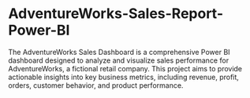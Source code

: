 # AdventureWorks-Sales-Report-Power-BI
The AdventureWorks Sales Dashboard is a comprehensive Power BI dashboard designed to analyze and visualize sales performance for AdventureWorks, a fictional retail company. This project aims to provide actionable insights into key business metrics, including revenue, profit, orders, customer behavior, and product performance.
